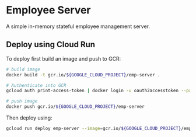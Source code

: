 # Employee Server

A simple in-memory stateful employee management server.

## Deploy using Cloud Run

To deploy first build an image and push to GCR:

```bash
# build image
docker build -t gcr.io/${GOOGLE_CLOUD_PROJECT}/emp-server .

# Authenticate into GCR
gcloud auth print-access-token | docker login -u oauth2accesstoken --password-stdin https://gcr.io/${GOOGLE_CLOUD_PROJECT}

# push image
docker push gcr.io/${GOOGLE_CLOUD_PROJECT}/emp-server
```

Then deploy using:

```bash
gcloud run deploy emp-server --image=gcr.io/${GOOGLE_CLOUD_PROJECT}/emp-server
```
